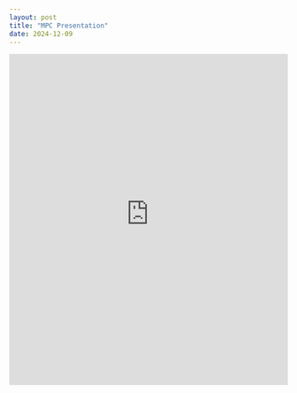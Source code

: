 ```yaml
---
layout: post
title: "MPC Presentation"
date: 2024-12-09
---
```


<iframe src="https://chunkybeefbombs.github.io/skills-github-pages/pdfs/Ryan_Mauery_final_paper.pdf" style="width:100%; height:600px;" frameborder="0">
    Your browser does not support PDFs. Please <a href="https://chunkybeefbombs.github.io/skills-github-pages/pdfs/Ryan_Mauery_final_paper.pdf">download the PDF</a> to view it.
</iframe>
